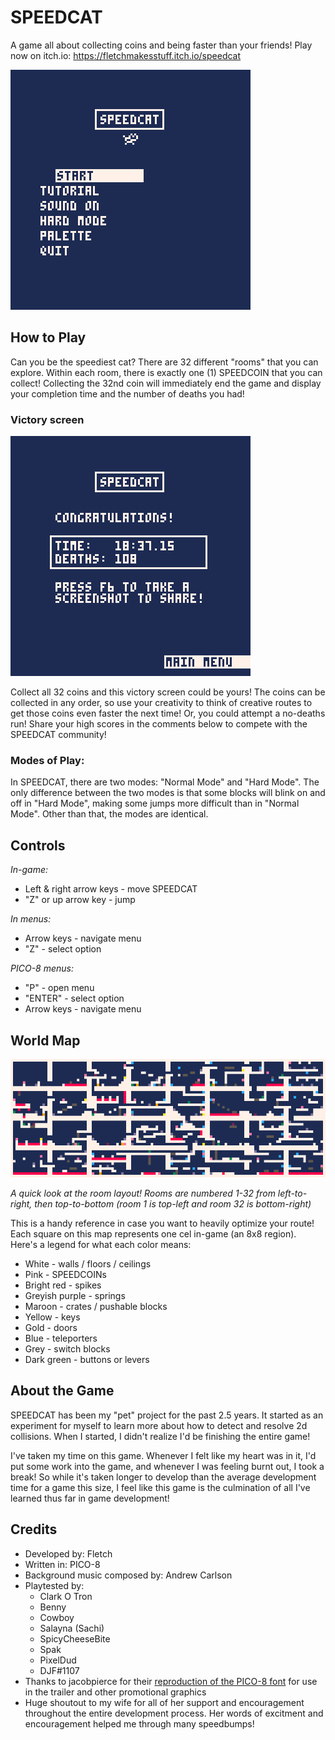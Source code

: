# SPEEDCAT
A game all about collecting coins and being faster than your friends! Play now on itch.io: https://fletchmakesstuff.itch.io/speedcat

![](./assets/social/showcase.gif)

## How to Play
Can you be the speediest cat? There are 32 different "rooms" that you can explore. Within each room, there is exactly one (1) SPEEDCOIN that you can collect! Collecting the 32nd coin will immediately end the game and display your completion time and the number of deaths you had!

### Victory screen
![](./assets/social/victory-screen.png)

Collect all 32 coins and this victory screen could be yours!
The coins can be collected in any order, so use your creativity to think of creative routes to get those coins even faster the next time! Or, you could attempt a no-deaths run! Share your high scores in the comments below to compete with the SPEEDCAT community!

### Modes of Play:
In SPEEDCAT, there are two modes: "Normal Mode" and "Hard Mode". The only difference between the two modes is that some blocks will blink on and off in "Hard Mode", making some jumps more difficult than in "Normal Mode". Other than that, the modes are identical.

## Controls
*In-game:*
* Left & right arrow keys - move SPEEDCAT
* "Z" or up arrow key - jump

*In menus:*
* Arrow keys - navigate menu
* "Z" - select option

*PICO-8 menus:*
* "P" - open menu
* "ENTER" - select option
* Arrow keys - navigate menu

## World Map
![](./assets/level-layout-skinny.png)

*A quick look at the room layout! Rooms are numbered 1-32 from left-to-right, then top-to-bottom (room 1 is top-left and room 32 is bottom-right)*

This is a handy reference in case you want to heavily optimize your route! Each square on this map represents one cel in-game (an 8x8 region). Here's a legend for what each color means:
* White - walls / floors / ceilings
* Pink - SPEEDCOINs
* Bright red - spikes
* Greyish purple - springs
* Maroon - crates / pushable blocks
* Yellow - keys
* Gold - doors
* Blue - teleporters
* Grey - switch blocks
* Dark green - buttons or levers

## About the Game
SPEEDCAT has been my "pet" project for the past 2.5 years. It started as an experiment for myself to learn more about how to detect and resolve 2d collisions. When I started, I didn't realize I'd be finishing the entire game!

I've taken my time on this game. Whenever I felt like my heart was in it, I'd put some work into the game, and whenever I was feeling burnt out, I took a break! So while it's taken longer to develop than the average development time for a game this size, I feel like this game is the culmination of all I've learned thus far in game development!

## Credits
* Developed by: Fletch
* Written in: PICO-8
* Background music composed by: Andrew Carlson
* Playtested by:
  * Clark O Tron
  * Benny
  * Cowboy
  * Salayna (Sachi)
  * SpicyCheeseBite
  * Spak
  * PixelDud
  * DJF#1107
* Thanks to jacobpierce for their [reproduction of the PICO-8 font](https://github.com/jacobpierce/pico-8-font) for use in the trailer and other promotional graphics
* Huge shoutout to my wife for all of her support and encouragement throughout the entire development process. Her words of excitment and encouragement helped me through many speedbumps!
